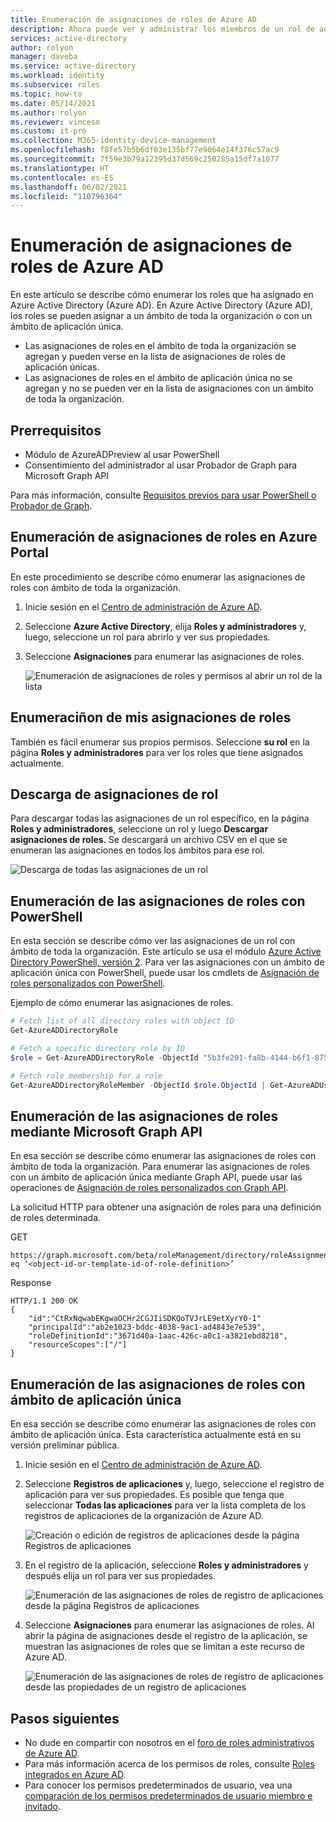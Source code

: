 ```yaml
---
title: Enumeración de asignaciones de roles de Azure AD
description: Ahora puede ver y administrar los miembros de un rol de administrador de Azure Active Directory en el centro de administración de Azure Active Directory.
services: active-directory
author: rolyon
manager: daveba
ms.service: active-directory
ms.workload: identity
ms.subservice: roles
ms.topic: how-to
ms.date: 05/14/2021
ms.author: rolyon
ms.reviewer: vincesm
ms.custom: it-pro
ms.collection: M365-identity-device-management
ms.openlocfilehash: f8fe57b5b6df03e135bf77e9064e14f376c57ac9
ms.sourcegitcommit: 7f59e3b79a12395d37d569c250285a15df7a1077
ms.translationtype: HT
ms.contentlocale: es-ES
ms.lasthandoff: 06/02/2021
ms.locfileid: "110796364"
---
```

# <a name="list-azure-ad-role-assignments"></a>Enumeración de asignaciones de roles de Azure AD

En este artículo se describe cómo enumerar los roles que ha asignado en Azure Active Directory (Azure AD). En Azure Active Directory (Azure AD), los roles se pueden asignar a un ámbito de toda la organización o con un ámbito de aplicación única.

- Las asignaciones de roles en el ámbito de toda la organización se agregan y pueden verse en la lista de asignaciones de roles de aplicación únicas.
- Las asignaciones de roles en el ámbito de aplicación única no se agregan y no se pueden ver en la lista de asignaciones con un ámbito de toda la organización.

## <a name="prerequisites"></a>Prerrequisitos

- Módulo de AzureADPreview al usar PowerShell
- Consentimiento del administrador al usar Probador de Graph para Microsoft Graph API

Para más información, consulte [Requisitos previos para usar PowerShell o Probador de Graph](prerequisites.md).

## <a name="list-role-assignments-in-the-azure-portal"></a>Enumeración de asignaciones de roles en Azure Portal

En este procedimiento se describe cómo enumerar las asignaciones de roles con ámbito de toda la organización.

1. Inicie sesión en el [Centro de administración de Azure AD](https://aad.portal.azure.com).
1. Seleccione **Azure Active Directory**, elija **Roles y administradores** y, luego, seleccione un rol para abrirlo y ver sus propiedades.
1. Seleccione **Asignaciones** para enumerar las asignaciones de roles.

    ![Enumeración de asignaciones de roles y permisos al abrir un rol de la lista](./media/view-assignments/role-assignments.png)

## <a name="list-my-role-assignments"></a>Enumeraciñon de mis asignaciones de roles

También es fácil enumerar sus propios permisos. Seleccione **su rol** en la página **Roles y administradores** para ver los roles que tiene asignados actualmente.

## <a name="download-role-assignments"></a>Descarga de asignaciones de rol

Para descargar todas las asignaciones de un rol específico, en la página **Roles y administradores**, seleccione un rol y luego **Descargar asignaciones de roles**. Se descargará un archivo CSV en el que se enumeran las asignaciones en todos los ámbitos para ese rol.

![Descarga de todas las asignaciones de un rol](./media/view-assignments/download-role-assignments.png)

## <a name="list-role-assignments-using-powershell"></a>Enumeración de las asignaciones de roles con PowerShell

En esta sección se describe cómo ver las asignaciones de un rol con ámbito de toda la organización. Este artículo se usa el módulo [Azure Active Directory PowerShell, versión 2](/powershell/module/azuread/#directory_roles). Para ver las asignaciones con un ámbito de aplicación única con PowerShell, puede usar los cmdlets de [Asignación de roles personalizados con PowerShell](custom-assign-powershell.md).

Ejemplo de cómo enumerar las asignaciones de roles.

``` PowerShell
# Fetch list of all directory roles with object ID
Get-AzureADDirectoryRole

# Fetch a specific directory role by ID
$role = Get-AzureADDirectoryRole -ObjectId "5b3fe201-fa8b-4144-b6f1-875829ff7543"

# Fetch role membership for a role
Get-AzureADDirectoryRoleMember -ObjectId $role.ObjectId | Get-AzureADUser
```

## <a name="list-role-assignments-using-the-microsoft-graph-api"></a>Enumeración de las asignaciones de roles mediante Microsoft Graph API

En esa sección se describe cómo enumerar las asignaciones de roles con ámbito de toda la organización.  Para enumerar las asignaciones de roles con un ámbito de aplicación única mediante Graph API, puede usar las operaciones de [Asignación de roles personalizados con Graph API](custom-assign-graph.md).

La solicitud HTTP para obtener una asignación de roles para una definición de roles determinada.

GET

``` HTTP
https://graph.microsoft.com/beta/roleManagement/directory/roleAssignments&$filter=roleDefinitionId eq ‘<object-id-or-template-id-of-role-definition>’
```

Response

``` HTTP
HTTP/1.1 200 OK
{
    "id":"CtRxNqwabEKgwaOCHr2CGJIiSDKQoTVJrLE9etXyrY0-1"
    "principalId":"ab2e1023-bddc-4038-9ac1-ad4843e7e539",
    "roleDefinitionId":"3671d40a-1aac-426c-a0c1-a3821ebd8218",
    "resourceScopes":["/"]
}
```

## <a name="list-role-assignments-with-single-application-scope"></a>Enumeración de las asignaciones de roles con ámbito de aplicación única

En esa sección se describe cómo enumerar las asignaciones de roles con ámbito de aplicación única. Esta característica actualmente está en su versión preliminar pública.

1. Inicie sesión en el [Centro de administración de Azure AD](https://aad.portal.azure.com).
1. Seleccione **Registros de aplicaciones** y, luego, seleccione el registro de aplicación para ver sus propiedades. Es posible que tenga que seleccionar **Todas las aplicaciones** para ver la lista completa de los registros de aplicaciones de la organización de Azure AD.

    ![Creación o edición de registros de aplicaciones desde la página Registros de aplicaciones](./media/view-assignments/app-reg-all-apps.png)

1. En el registro de la aplicación, seleccione **Roles y administradores** y después elija un rol para ver sus propiedades.

    ![Enumeración de las asignaciones de roles de registro de aplicaciones desde la página Registros de aplicaciones](./media/view-assignments/app-reg-assignments.png)

1. Seleccione **Asignaciones** para enumerar las asignaciones de roles. Al abrir la página de asignaciones desde el registro de la aplicación, se muestran las asignaciones de roles que se limitan a este recurso de Azure AD.

    ![Enumeración de las asignaciones de roles de registro de aplicaciones desde las propiedades de un registro de aplicaciones](./media/view-assignments/app-reg-assignments-2.png)

## <a name="next-steps"></a>Pasos siguientes

* No dude en compartir con nosotros en el [foro de roles administrativos de Azure AD](https://feedback.azure.com/forums/169401-azure-active-directory?category_id=166032).
* Para más información acerca de los permisos de roles, consulte [Roles integrados en Azure AD](permissions-reference.md).
* Para conocer los permisos predeterminados de usuario, vea una [comparación de los permisos predeterminados de usuario miembro e invitado](../fundamentals/users-default-permissions.md).
